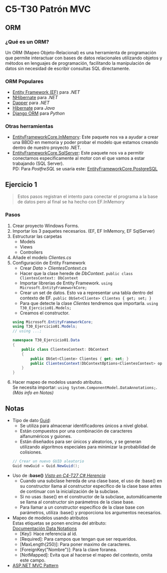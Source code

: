 # C5-T30 Patrón MVC
## ORM
### ¿Qué es un ORM?
Un ORM (Mapeo Objeto-Relacional) es una herramienta de programación que permite interactuar con bases de datos relacionales utilizando objetos y métodos en lenguajes de programación, facilitando la manipulación de datos sin necesidad de escribir consultas SQL directamente.

### ORM Populares
- [Entity Framework (EF)](https://www.nuget.org/packages/Microsoft.EntityFrameworkCore/7.0.10) para *.NET*
- [NHibernate](https://nhibernate.info/) para *.NET*
- [Dapper](https://www.learndapper.com/) para *.NET*
- [Hibernate](https://hibernate.org/) para *Java*
- [Django ORM](https://docs.djangoproject.com/en/4.2/topics/db/queries/) para *Python*

### Otras herramientas
- [EntityFrameworkCore.InMemory](https://www.nuget.org/packages/Microsoft.EntityFrameworkCore.InMemory/7.0.10): Este paquete nos va a ayudar a crear una BBDD en memoria y poder probar el modelo que estamos creando dentro de nuestro proyecto .NET.
- [EntityFrameworkCore.SqlServer](https://www.nuget.org/packages/Microsoft.EntityFrameworkCore.SqlServer/7.0.10): Este paquete nos va a permitir conectarnos especificamente al motor con el que vamos a estar trabajando (SQL Server).<br>
PD: Para *PostfreSQL* se usaria este: [EntityFrameworkCore.PostgreSQL](https://www.nuget.org/packages/Npgsql.EntityFrameworkCore.PostgreSQL/)

## Ejercicio 1
> Estos pasos registran el intento para conectar el programa a la base de datos pero al final se ha hecho con EF.InMemory
### Pasos
1. Crear proyecto Windows Forms.
2. Importar los 3 paquetes necesarios. (EF, EF InMemory, EF SqlServer)
3. Estructurar las carpetas
    - Models
    - Views
    - Controllers
4. Añade el modelo *Clientes.cs*
5. Configuración de Entity Framework
    - Crear *Data* > *ClientesContext.cs*
    - Hacer que la clase herede de *DbContext*. `public class ClientesContext: DbContext`
    - Importar librerias de Entity Framework. `using Microsoft.EntityFrameworkCore;`
    - Crear un set de datos. Esto va a representar una tabla dentro del contexto de EF. `public DbSet<Cliente> Clientes { get; set; }`
    - Para que detecte la clase *Clientes* tendremos que importarla. `using T30_Ejercicio01.Models;`
    - Creamos el constructor.
    ```csharp
    using Microsoft.EntityFrameworkCore;
    using T30_Ejercicio01.Models;
    // using ...;

    namespace T30_Ejercicio01.Data
    {
        public class ClientesContext: DbContext
        {
            public DbSet<Cliente> Clientes { get; set; }
            public ClientesContext(DbContextOptions<ClientesContext> options) :base(options) { }
        }
    }
    ```
6. Hacer mapeo de modelos usando atributos.<br>Se necesita importar: `using System.ComponentModel.DataAnnotations;`. *(Más info en Notas)*

## Notas
- Tipo de dato [Guid](https://learn.microsoft.com/es-es/dotnet/api/system.guid?view=net-7.0):
    - Se utiliza para almacenar identificadores únicos a nivel global.
    - Están compuestos por una combinación de caracteres alfanuméricos y guiones.
    - Están diseñados para ser únicos y aleatorios, y se generan utilizando algoritmos especiales para minimizar la probabilidad de colisiones.
    ```csharp
    // Crear un nuevo GUID aleatorio
    Guid newGuid = Guid.NewGuid();
    ```
- Uso de **:base()** *[Visto en C4-T27 C# Herencia](https://github.com/santiarroyave/sao-fe-gc-ejercicios-c4-T27-c-sharp-herencia-08-2023)*
    - Cuando una subclase hereda de una clase base, el uso de :base() en su constructor llama al constructor específico de la clase base antes de continuar con la inicialización de la subclase.
    - Si no usas :base() en el constructor de la subclase, automáticamente se llama al constructor sin parámetros de la clase base.
    - Para llamar a un constructor específico de la clase base con parámetros, utiliza :base() y proporciona los argumentos necesarios.
- Mapeo de modelos usando atributos<br>
Estas etiquetas se ponen encima del atributo:<br>
[Documentación Data Notations](https://learn.microsoft.com/en-us/ef/ef6/modeling/code-first/data-annotations)
    - [Key]: Hace referencia al id.
    - [Required]: Para campos que tengan que ser requeridos.
    - [MaxLength(250)]: Para poner maximo de caracteres.
    - [ForeignKey("Nombre")]: Para la clave foranea.
    - [NotMapped]: Evita que al hacerse el mapeo del contexto, omita este campo.
- [ASP.NET MVC Pattern](https://dotnet.microsoft.com/en-us/apps/aspnet/mvc)